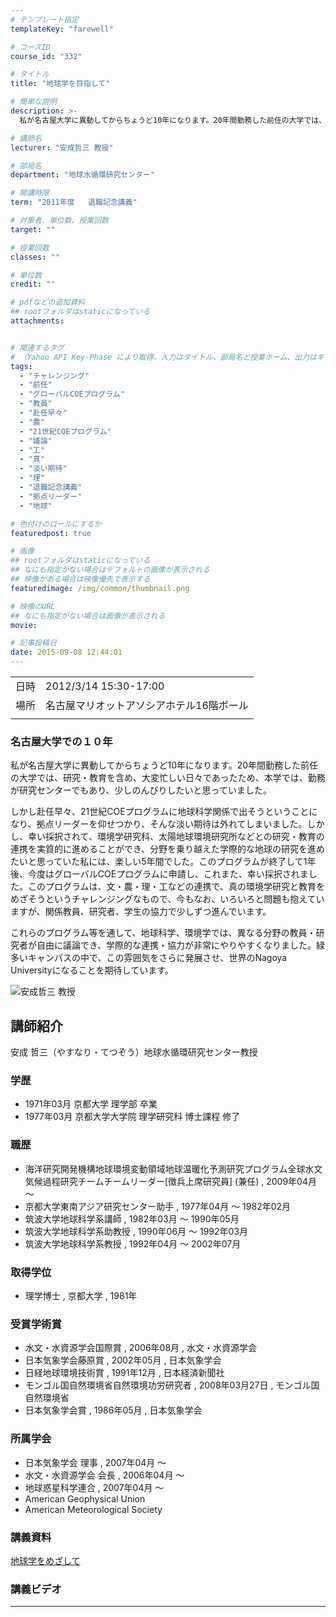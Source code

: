 ```yaml
---
# テンプレート指定
templateKey: "farewell"

# コースID
course_id: "332"

# タイトル
title: "地球学を目指して"

# 簡単な説明
description: >-
  私が名古屋大学に異動してからちょうど10年になります。20年間勤務した前任の大学では、研究・教育を含め、大変忙しい日々であったため、本学では、勤務が研究センターでもあり、少しのんびりしたいと思っていました。 しかし赴任早々、21世紀COEプログラムに地球科学関係で出そうということになり、拠点リーダーを仰せつかり、そんな淡い期待は外れてしまいました。しかし、幸い採択されて、環境学研究科、太陽 ....

# 講師名
lecturer: "安成哲三 教授"

# 部局名
department: "地球水循環研究センター"

# 開講時限
term: "2011年度	退職記念講義"

# 対象者、単位数、授業回数
target: ""

# 授業回数
classes: ""

# 単位数
credit: ""

# pdfなどの追加資料
## rootフォルダはstaticになっている
attachments:


# 関連するタグ
# （Yahoo API Key-Phase により取得。入力はタイトル、部局名と授業ホーム、出力はキーフレーズ（tags））
tags:
  - "チャレンジング"
  - "前任"
  - "グローバルCOEプログラム"
  - "教員"
  - "赴任早々"
  - "農"
  - "21世紀COEプログラム"
  - "議論"
  - "工"
  - "真"
  - "淡い期待"
  - "理"
  - "退職記念講義"
  - "拠点リーダー"
  - "地球"

# 色付けのロールにするか
featuredpost: true

# 画像
## rootフォルダはstaticになっている
## なにも指定がない場合はデフォルトの画像が表示される
## 映像がある場合は映像優先で表示する
featuredimage: /img/common/thumbnail.png

# 映像のURL
## なにも指定がない場合は画像が表示される
movie: 

# 記事投稿日
date: 2015-09-08 12:44:01
---
```


|   |   |
|---|---|
| 日時 | 2012/3/14  15:30-17:00 |
| 場所 | 名古屋マリオットアソシアホテル16階ボール |
|   |   |


### 名古屋大学での１０年

私が名古屋大学に異動してからちょうど10年になります。20年間勤務した前任の大学では、研究・教育を含め、大変忙しい日々であったため、本学では、勤務が研究センターでもあり、少しのんびりしたいと思っていました。

しかし赴任早々、21世紀COEプログラムに地球科学関係で出そうということになり、拠点リーダーを仰せつかり、そんな淡い期待は外れてしまいました。しかし、幸い採択されて、環境学研究科、太陽地球環境研究所などとの研究・教育の連携を実質的に進めることができ、分野を乗り越えた学際的な地球の研究を進めたいと思っていた私には、楽しい5年間でした。このプログラムが終了して1年後、今度はグローバルCOEプログラムに申請し、これまた、幸い採択されました。このプログラムは、文・農・理・工などの連携で、真の環境学研究と教育をめざそうというチャレンジングなもので、今もなお、いろいろと問題も抱えていますが、関係教員、研究者、学生の協力で少しずつ進んでいます。

これらのプログラム等を通して、地球科学、環境学では、異なる分野の教員・研究者が自由に議論でき、学際的な連携・協力が非常にやりやすくなりました。緑多いキャンパスの中で、この雰囲気をさらに発展させ、世界のNagoya Universityになることを期待しています。


![安成哲三 教授](https://ocw.nagoya-u.jp/files/332/yasunari.jpg) 
## 講師紹介

安成 哲三（やすなり・てつぞう）地球水循環研究センター教授

### 学歴

* 1971年03月 京都大学 理学部 卒業
* 1977年03月 京都大学大学院 理学研究科 博士課程 修了

### 職歴

* 海洋研究開発機構地球環境変動領域地球温暖化予測研究プログラム全球水文気候過程研究チームチームリーダー[徴兵上席研究員] (兼任) , 2009年04月 〜
* 京都大学東南アジア研究センター助手 , 1977年04月 〜 1982年02月
* 筑波大学地球科学系講師 , 1982年03月 〜 1990年05月
* 筑波大学地球科学系助教授 , 1990年06月 〜 1992年03月
* 筑波大学地球科学系教授 , 1992年04月 〜 2002年07月

### 取得学位

* 理学博士 , 京都大学 , 1981年

### 受賞学術賞

* 水文・水資源学会国際賞 , 2006年08月 , 水文・水資源学会
* 日本気象学会藤原賞 , 2002年05月 , 日本気象学会
* 日経地球環境技術賞 , 1991年12月 , 日本経済新聞社
* モンゴル国自然環境省自然環境功労研究者 , 2008年03月27日 , モンゴル国自然環境省
* 日本気象学会賞 , 1986年05月 , 日本気象学会

### 所属学会

* 日本気象学会 理事 , 2007年04月 〜
* 水文・水資源学会 会長 , 2006年04月 〜
* 地球惑星科学連合 , 2007年04月 〜
* American Geophysical Union
* American Meteorological Society


### 講義資料

[地球学をめざして](https://ocw.nagoya-u.jp/files/332/H23yasunari_lastlecture_materials3.pdf) 

### 講義ビデオ


-----